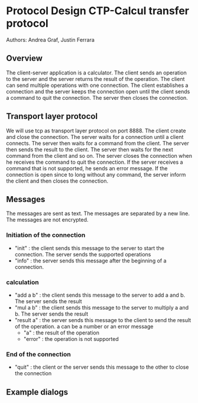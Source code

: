 # Protocol Design CTP-Calcul transfer protocol
Authors: Andrea Graf, Justin Ferrara

## Overview
The client-server application is a calculator. The client sends an operation to the server and the server returns the
result of the operation. The client can send multiple operations with one connection. The client establishes a connection
and the server keeps the connection open until the client sends a command to quit the connection. The server then closes the connection.

## Transport layer protocol
We will use tcp as transport layer protocol on port 8888. The client create and close the connection. The server waits for
a connection until a client connects. The server then waits for a command from the client. The server then sends the result
to the client. The server then waits for the next command from the client and so on. The server closes the connection when
he receives the command to quit the connection. If the server receives a command that is not supported, he sends an
error message. If the connection is open since to long without any command, the server inform the client and then closes the connection.

## Messages
The messages are sent as text. The messages are separated by a new line. The messages are not encrypted.

### Initiation of the connection
- "init" : the client sends this message to the server to start the connection. The server sends the supported operations
- "info" : the server sends this message after the beginning of a connection.

### calculation
- "add a b" : the client sends this message to the server to add a and b. The server sends the result
- "mul a b" : the client sends this message to the server to multiply a and b. The server sends the result
- "result a" : the server sends this message to the client to send the result of the operation. a can be a number or an error message
  - "a" : the result of the operation
  - "error" : the operation is not supported

### End of the connection
- "quit" : the client or the server sends this message to the other to close the connection

## Example dialogs

